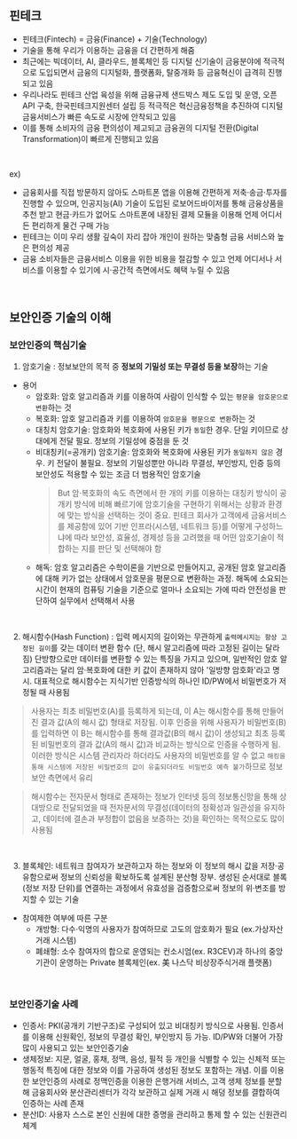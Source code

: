 ## 핀테크 
- 핀테크(Fintech) = 금융(Finance) + 기술(Technology)
- 기술을 통해 우리가 이용하는 금융을 더 간편하게 해줌 
- 최근에는 빅데이터, AI, 클라우드, 블록체인 등 디지털 신기술이 금융분야에 적극적으로 도입되면서 금융의 디지털화, 플랫폼화, 탈중개화 등 금융혁신이 급격히 진행되고 있음 
- 우리나라도 핀테크 산업 육성을 위해 금융규제 샌드박스 제도 도입 및 운영, 오픈 API 구축, 한국핀테크지원센터 설립 등 적극적은 혁신금융정책을 추진하여 디지털 금융서비스가 빠른 속도로 시장에 안착되고 있음
- 이를 통해 소비자의 금융 편의성이 제고되고 금융권의 디지털 전환(Digital Transformation)이 빠르게 진행되고 있음 

<br>

ex) 
- 금융회사를 직접 방문하지 않아도 스마트폰 앱을 이용해 간편하게 저축·송금·투자를 진행할 수 있으며, 인공지능(AI) 기술이 도입된 로보어드바이저를 통해 금융상품을 추천 받고 현금·카드가 없어도 스마트폰에 내장된 결제 모듈을 이용해 언제 어디서든 편리하게 물건 구매 가능 
- 핀테크는 이미 우리 생활 깊숙이 자리 잡아 개인이 원하는 맞춤형 금융 서비스와 높은 편의성 제공
- 금융 소비자들은 금융서비스 이용을 위한 비용을 절감할 수 있고 언제 어디서나 서비스를 이용할 수 있기에 시·공간적 측면에서도 혜택 누릴 수 있음

<br>

## 보안인증 기술의 이해 

### 보안인증의 핵심기술 

1. 암호기술
: 정보보안의 목적 중 **정보의 기밀성 또는 무결성 등을 보장**하는 기술 

- 용어 
  - 암호화: 암호 알고리즘과 키를 이용하여 사람이 인식할 수 있는 `평문을 암호문으로 변환`하는 것 
  - 복호화: 암호 알고리즘과 키를 이용하여 `암호문을 평문으로 변환`하는 것 
  - 대칭치 암호기술: 암호화와 복호화에 사용된 키가 `동일`한 경우. 단일 키이므로 상대에게 전달 필요. 정보의 기밀성에 중점을 둔 것
  - 비대칭키(=공개키) 암호기술: 암호화와 복호화에 사용된 키가 `동일하지 않은` 경우. 키 전달이 불필요. 정보의 기밀성뿐만 아니라 무결성, 부인방지, 인증 등의 보안성도 적용할 수 있는 조금 더 범용적인 암호기술
    > But 암·복호화의 속도 측면에서 한 개의 키를 이용하는 대칭키 방식이 공개키 방식에 비해 빠르기에 암호기술을 구현하기 위해서는 상황과 환경에 맞는 방식을 선택하는 것이 중요. 핀테크 회사가 고객에세 금융서비스를 제공함에 있어 기반 인프라(시스템, 네트워크 등)를 어떻게 구성하느냐에 따라 보안성, 효율성, 경제성 등을 고려했을 때 어떤 암호기술이 적합하는 지를 판단 및 선택해야 함 
  - 해독: 암호 알고리즘은 수학이론을 기반으로 만들어지고, 공개된 암호 알고리즘에 대해 키가 없는 상태에서 암호문을 평문으로 변환하는 과정. 해독에 소요되는 시간이 현재의 컴퓨팅 기술을 기준으로 얼마나 소요되는 가에 따라 안전성을 판단하여 실무에서 선택해서 사용 

<br>

2. 해시함수(Hash Function)
: 입력 메시지의 길이와는 무관하게 `출력메시지는 항상 고정된 길이`를 갖는 데이터 변환 함수 (단, 해시 알고리즘에 따라 고정된 길이는 달라짐) 
단방향으로만 데이터를 변환할 수 있는 특징을 가지고 있으며, 일반적인 암호 알고리즘과는 달리 암·복호화에 대한 키 값이 존재하지 않아 '일방향 암호화'라고 명시. 대표적으로 해시함수는 지식기반 인증방식의 하나인 ID/PW에서 비밀번호가 저정될 때 사용됨
> 사용자는 최초 비밀번호(A)를 등록하게 되는데, 이 A는 해시함수를 통해 만들어진 결과 값(A의 해시 값) 형태로 저장됨. 이후 인증을 위해 사용자가 비밀번호(B)를 입력하면 이 B는 해시함수를 통해 결과값(B의 해시 값)이 생성되고 최초 등록된 비밀번호의 결과 값(A의 해시 값)과 비교하는 방식으로 인증을 수행하게 됨. 이러한 방식은 시스템 관리자라 하더라도 사용자의 비밀번호를 알 수 없고 `해킹을 통해 시스템에 저장된 비밀번호의 값이 유출되더라도 비밀번호 예측 불가`하므로 정보보안 측면에서 유리 

> 해시함수는 전자문서 형태로 존재하는 정보가 인터넷 등의 정보통신망을 통해 상대방으로 전달되었을 때 전자문서의 무결성(데이터의 정확성과 일관성을 유지하고, 데이터에 결손과 부정합이 없음을 보증하는 것)을 확인하는 목적으로도 많이 사용됨 

<br>

3. 블록체인: 네트워크 참여자가 보관하고자 하는 정보와 이 정보의 해시 값을 저장·공유함으로써 정보의 신뢰성을 확보하도록 설계된 분산형 장부. 생성된 순서대로 블록(정보 저장 단위)를 연결하는 과정에서 유효성을 검증함으로써 정보의 위·변조를 방지할 수 있는 기술 

- 참여제한 여부에 따른 구분
  - 개방형: 다수·익명의 사용자가 참여하므로 고도의 암호화가 필요 (ex.가상자산 거래 시스템)
  - 폐쇄형: 소수 참여자의 합으로 운영되는 컨소시엄(ex. R3CEV)과 하나의 중앙기관이 운영하는 Private 블록체인(ex. 美 나스닥 비상장주식거래 플랫폼)

<br>


### 보안인증기술 사례 
- 인증서: PKI(공개키 기반구조)로 구성되어 있고 비대칭키 방식으로 사용됨. 인증서를 이용해 신원확인, 정보의 무결성 확인, 부인방지 등 가능. ID/PW와 더불어 가장 많이 사용되고 있는 보안인증기술 
- 생체정보: 지문, 얼굴, 홍채, 정맥, 음성, 필적 등 개인을 식별할 수 있는 신체적 또는 행동적 특징에 대한 정보와 이를 가공하여 생성된 정보도 포함하는 개념. 이를 이용한 보안인증의 사례로 정맥인증을 이용한 은행거래 서비스, 고객 생체 정보를 분할해 금융회사와 분산관리센터가 각각 보관하고 실제 거래 시 해덩 정보를 결합하여 인증하는 사례 존재 
- 분산ID: 사용자 스스로 본인 신원에 대한 증명을 관리하고 통제 할 수 있는 신원관리체계